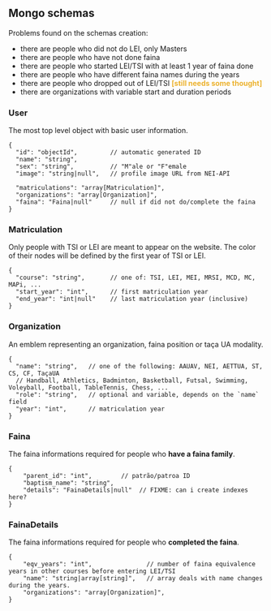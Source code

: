## Mongo schemas

Problems found on the schemas creation:

- there are people who did not do LEI, only Masters
- there are people who have not done faina
- there are people who started LEI/TSI with at least 1 year of faina done
- there are people who have different faina names during the years
- there are people who dropped out of LEI/TSI <span style="color:#ECB22E">**[still needs some thought]**</span>
- there are organizations with variable start and duration periods

### User

The most top level object with basic user information.

```jsonc
{
  "id": "objectId",         // automatic generated ID
  "name": "string",
  "sex": "string",          // "M"ale or "F"emale
  "image": "string|null",   // profile image URL from NEI-API

  "matriculations": "array[Matriculation]",
  "organizations": "array[Organization]",
  "faina": "Faina|null"     // null if did not do/complete the faina
}
```

### Matriculation

Only people with TSI or LEI are meant to appear on the website. The color of their nodes will be defined by the first year of TSI or LEI.

```jsonc
{
  "course": "string",       // one of: TSI, LEI, MEI, MRSI, MCD, MC, MAPi, ...
  "start_year": "int",      // first matriculation year
  "end_year": "int|null"    // last matriculation year (inclusive)
}
```

### Organization

An emblem representing an organization, faina position or taça UA modality.

```jsonc
{
  "name": "string",   // one of the following: AAUAV, NEI, AETTUA, ST, CS, CF, TaçaUA
  // Handball, Athletics, Badminton, Basketball, Futsal, Swimming, Voleyball, Football, TableTennis, Chess, ...
  "role": "string",   // optional and variable, depends on the `name` field
  "year": "int",      // matriculation year
}
```

### Faina

The faina informations required for people who **have a faina family**.

```jsonc
{
    "parent_id": "int",        // patrão/patroa ID
    "baptism_name": "string",
    "details": "FainaDetails|null"  // FIXME: can i create indexes here?
}
```

### FainaDetails

The faina informations required for people who **completed the faina**.

```jsonc
{
    "eqv_years": "int",               // number of faina equivalence years in other courses before entering LEI/TSI
    "name": "string|array[string]",   // array deals with name changes during the years.
    "organizations": "array[Organization]",
}
```
